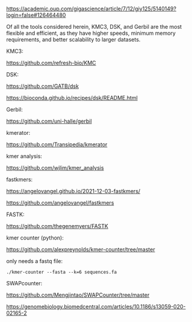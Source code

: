 <https://academic.oup.com/gigascience/article/7/12/giy125/5140149?login=false#126464480>

Of all the tools considered herein, KMC3, DSK, and Gerbil are the most flexible and efficient, as they have higher speeds, minimum memory requirements, and better scalability to larger datasets.

KMC3:

<https://github.com/refresh-bio/KMC>

DSK:

<https://github.com/GATB/dsk>

<https://bioconda.github.io/recipes/dsk/README.html>

Gerbil:

<https://github.com/uni-halle/gerbil>

kmerator:

<https://github.com/Transipedia/kmerator>

kmer analysis:

<https://github.com/wjlim/kmer_analysis>

fastkmers:

<https://angelovangel.github.io/2021-12-03-fastkmers/>

<https://github.com/angelovangel/fastkmers>

FASTK:

<https://github.com/thegenemyers/FASTK>

kmer counter (python):

<https://github.com/alexpreynolds/kmer-counter/tree/master>

only needs a fastq file:

```
./kmer-counter --fasta --k=6 sequences.fa
```

SWAPcounter:

<https://github.com/Mengjintao/SWAPCounter/tree/master> 

<https://genomebiology.biomedcentral.com/articles/10.1186/s13059-020-02165-2>